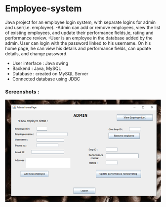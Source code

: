 # Employee-system

Java project for an employee login system, with separate logins for admin and user(i.e. employee).
-Admin can add or remove employees, view the list of existing employees, and update their performance fields,ie, rating and performance review.
-User is an employee in the database added by the admin. User can login with the password linked to his username. On his home page, he can view his details and performance fields, can update details, and change password.
- User interface : Java swing
- Backend : Java, MySQL
- Database : created on MySQL Server
- Connected database using JDBC

### Screenshots :

![](images/Screenshot(123).png)


